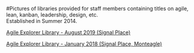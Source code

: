 
#Pictures of libraries provided for staff members containing titles on agile, lean, kanban, leadership, design, etc.  
Established in Summer 2014.


[Agile Explorer Library - August 2019 (Signal Place)](https://photos.app.goo.gl/gWe8EYM8tJgjzrmt6)

[Agile Explorer Library - January 2018 (Signal Place, Monteagle)](https://photos.app.goo.gl/EB9Xpdby4qYvXZT96)
